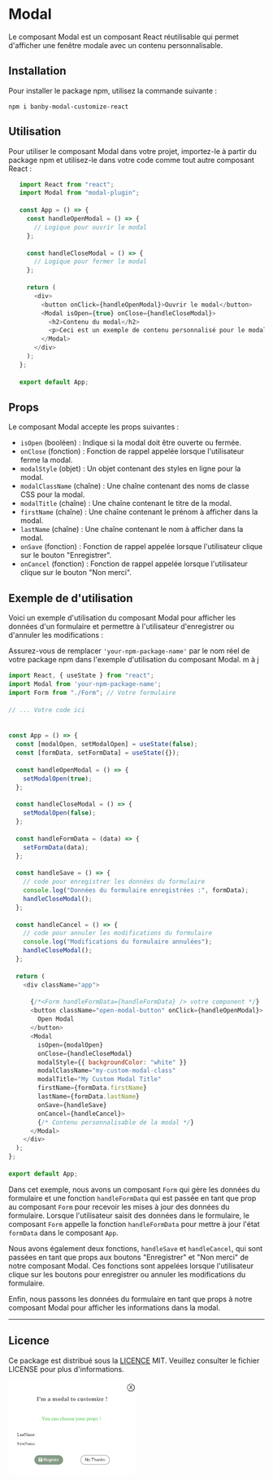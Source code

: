 

# Modal

Le composant Modal est un composant React réutilisable qui permet d'afficher une fenêtre modale avec un contenu personnalisable.

## Installation

Pour installer le package npm, utilisez la commande suivante :

```
npm i banby-modal-customize-react
```

## Utilisation

Pour utiliser le composant Modal dans votre projet, importez-le à partir du package npm et utilisez-le dans votre code comme tout autre composant React :

```javascript
   import React from "react";
   import Modal from "modal-plugin";

   const App = () => {
     const handleOpenModal = () => {
       // Logique pour ouvrir le modal
     };

     const handleCloseModal = () => {
       // Logique pour fermer le modal
     };

     return (
       <div>
         <button onClick={handleOpenModal}>Ouvrir le modal</button>
         <Modal isOpen={true} onClose={handleCloseModal}>
           <h2>Contenu du modal</h2>
           <p>Ceci est un exemple de contenu personnalisé pour le modal.</p>
         </Modal>
       </div>
     );
   };

   export default App;

```

## Props

Le composant Modal accepte les props suivantes :

- `isOpen` (booléen) : Indique si la modal doit être ouverte ou fermée.
- `onClose` (fonction) : Fonction de rappel appelée lorsque l'utilisateur ferme la modal.
- `modalStyle` (objet) : Un objet contenant des styles en ligne pour la modal.
- `modalClassName` (chaîne) : Une chaîne contenant des noms de classe CSS pour la modal.
- `modalTitle` (chaîne) : Une chaîne contenant le titre de la modal.
- `firstName` (chaîne) : Une chaîne contenant le prénom à afficher dans la modal.
- `lastName` (chaîne) : Une chaîne contenant le nom à afficher dans la modal.
- `onSave` (fonction) : Fonction de rappel appelée lorsque l'utilisateur clique sur le bouton "Enregistrer".
- `onCancel` (fonction) : Fonction de rappel appelée lorsque l'utilisateur clique sur le bouton "Non merci".

## Exemple de d'utilisation 

Voici un exemple d'utilisation du composant Modal pour afficher les données d'un formulaire et permettre à l'utilisateur d'enregistrer ou d'annuler les modifications :


Assurez-vous de remplacer `'your-npm-package-name'` par le nom réel de votre package npm dans l'exemple d'utilisation du composant Modal. m à j

```javascript
import React, { useState } from "react";
import Modal from 'your-npm-package-name';
import Form from "./Form"; // Votre formulaire

// ... Votre code ici


const App = () => {
  const [modalOpen, setModalOpen] = useState(false);
  const [formData, setFormData] = useState({});

  const handleOpenModal = () => {
    setModalOpen(true);
  };

  const handleCloseModal = () => {
    setModalOpen(false);
  };

  const handleFormData = (data) => {
    setFormData(data);
  };

  const handleSave = () => {
    // code pour enregistrer les données du formulaire
    console.log("Données du formulaire enregistrées :", formData);
    handleCloseModal();
  };

  const handleCancel = () => {
    // code pour annuler les modifications du formulaire
    console.log("Modifications du formulaire annulées");
    handleCloseModal();
  };

  return (
    <div className="app">
        
      {/*<Form handleFormData={handleFormData} /> votre component */}
      <button className="open-modal-button" onClick={handleOpenModal}>
        Open Modal
      </button>
      <Modal
        isOpen={modalOpen}
        onClose={handleCloseModal}
        modalStyle={{ backgroundColor: "white" }}
        modalClassName="my-custom-modal-class"
        modalTitle="My Custom Modal Title"
        firstName={formData.firstName}
        lastName={formData.lastName}
        onSave={handleSave}
        onCancel={handleCancel}>
        {/* Contenu personnalisable de la modal */}
      </Modal>
    </div>
  );
};

export default App;
```

Dans cet exemple, nous avons un composant `Form` qui gère les données du formulaire et une fonction `handleFormData` qui est passée en tant que prop au composant `Form` pour recevoir les mises à jour des données du formulaire. Lorsque l'utilisateur saisit des données dans le formulaire, le composant `Form` appelle la fonction `handleFormData` pour mettre à jour l'état `formData` dans le composant `App`.

Nous avons également deux fonctions, `handleSave` et `handleCancel`, qui sont passées en tant que props aux boutons "Enregistrer" et "Non merci" de notre composant Modal. Ces fonctions sont appelées lorsque l'utilisateur clique sur les boutons pour enregistrer ou annuler les modifications du formulaire.

Enfin, nous passons les données du formulaire en tant que props à notre composant Modal pour afficher les informations dans la modal.

---
## Licence

Ce package est distribué sous la [LICENCE](https://opensource.org/licenses/MIT) MIT. Veuillez consulter le fichier LICENSE pour plus d'informations.



<div style="text-align: center; width: 50%">
  <img src="public/modal.png" alt="logo" style="border-radius: 10px;">